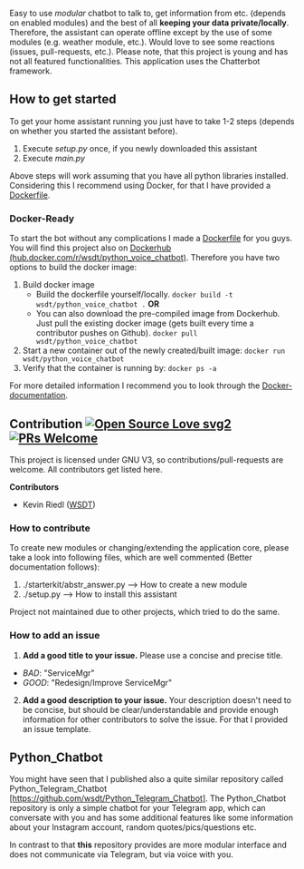 
Easy to use *modular* chatbot to talk to, get information from etc. (depends on enabled modules) and the best of all **keeping your data private/locally**. Therefore, the assistant can operate offline except by the use of some modules (e.g. weather module, etc.). Would love to see some reactions (issues, pull-requests, etc.). Please note, that this project is young and has not all featured functionalities.
This application uses the Chatterbot framework.  

## How to get started
To get your home assistant running you just have to take 1-2 steps (depends on whether you started the assistant before).
1. Execute *setup.py* once, if you newly downloaded this assistant
1. Execute *main.py*

Above steps will work assuming that you have all python libraries installed. Considering this I recommend using Docker, for that I have provided a [Dockerfile](https://github.com/wsdt/Python_Voice_Chatbot/blob/master/Dockerfile).

### Docker-Ready
To start the bot without any complications I made a [Dockerfile](https://github.com/wsdt/Python_Voice_Chatbot/blob/master/Dockerfile) for you guys. You will find this project also on [Dockerhub (hub.docker.com/r/wsdt/python_voice_chatbot)](https://hub.docker.com/r/wsdt/python_voice_chatbot). Therefore you have two options to build the docker image: 
1. Build docker image
   - Build the dockerfile yourself/locally. 
     ``` docker build -t wsdt/python_voice_chatbot . ```
       **OR**
   - You can also download the pre-compiled image from Dockerhub. Just pull the existing docker image (gets built every time a   contributor pushes on Github).
     ``` docker pull wsdt/python_voice_chatbot ```
1. Start a new container out of the newly created/built image: 
``` docker run wsdt/python_voice_chatbot ```
1. Verify that the container is running by: 
``` docker ps -a ```

For more detailed information I recommend you to look through the [Docker-documentation](https://docs.docker.com/). 

## Contribution [![Open Source Love svg2](https://badges.frapsoft.com/os/v2/open-source.svg?v=103)](https://github.com/ellerbrock/open-source-badges/) [![PRs Welcome](https://img.shields.io/badge/PRs-welcome-brightgreen.svg?style=flat-square)](http://makeapullrequest.com)

This project is licensed under GNU V3, so contributions/pull-requests are welcome. All contributors get listed here.  

**Contributors** 
- Kevin Riedl ([WSDT](https://github.com/wsdt))

### How to contribute
To create new modules or changing/extending the application core, please take a look into following files, which are well commented (Better documentation follows):
1. ./starterkit/abstr_answer.py --> How to create a new module
1. ./setup.py --> How to install this assistant

Project not maintained due to other projects, which tried to do the same. 

### How to add an issue
1. **Add a good title to your issue.** Please use a concise and precise title. 
  * *BAD*: "ServiceMgr"
  * *GOOD*: "Redesign/Improve ServiceMgr"
2. **Add a good description to your issue.** Your description doesn't need to be concise, but should be clear/understandable and provide enough information for other contributors to solve the issue. For that I provided an issue template. 

## Python_Chatbot
You might have seen that I published also a quite similar repository called Python_Telegram_Chatbot [https://github.com/wsdt/Python_Telegram_Chatbot]. The Python_Chatbot repository is only a simple chatbot for your Telegram app, which can conversate with you and has some additional features like some information about your Instagram account, random quotes/pics/questions etc. 

In contrast to that **this** repository provides are more modular interface and does not communicate via Telegram, but via voice with you. 
